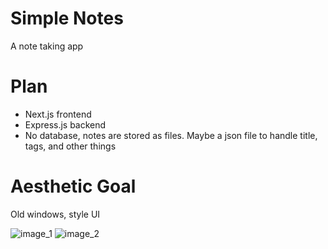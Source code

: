 # Simple Notes

A note taking app

# Plan
* Next.js frontend
* Express.js backend
* No database, notes are stored as files. Maybe a json file to handle title, tags, and other things

# Aesthetic Goal

Old windows, style UI

![image_1](https://keepnote.org/images/screenshot2.png)
![image_2](https://encrypted-tbn0.gstatic.com/images?q=tbn:ANd9GcQtCELArQDYcTquFRuxecj-rT3uQqq-oGUJFQ&s)
